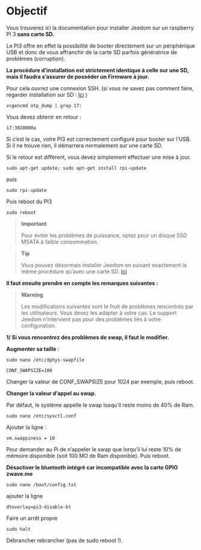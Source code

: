 Objectif
========

Vous trouverez ici la documentation pour installer Jeedom sur un
raspberry PI 3 **sans carte SD.**

Le PI3 offre en effet la possibilité de booter directement sur un
périphérique USB et donc de vous affranchir de la carte SD parfois
génératrice de problémes (corruption).

**La procédure d’installation est strictement identique à celle sur une
SD, mais il faudra s’assurer de posséder un Firmware à jour.**

Pour cela ouvrez une connexion SSH. (si vous ne savez pas comment faire,
regarder installation sur SD :
[Ici](https://jeedom.github.io/documentation/installation/fr_FR/index.html)
)

    vcgencmd otp_dump | grep 17:

Vous devez obtenir en retour :

    17:3020000a

Si c’est le cas, votre PI3 est correctement configuré pour booter sur
l’USB. Si il ne trouve rien, il démarrera normalement sur une carte SD.

Si le retour est différent, vous devez simplement effectuer une mise à
jour.

    sudo apt-get update; sudo apt-get install rpi-update

puis

    sudo rpi-update

Puis reboot du PI3

    sudo reboot

> **Important**
>
> Pour éviter les problèmes de puissance, optez pour un disque SSD MSATA
> à faible consommation.

> **Tip**
>
> Vous pouvez désormais installer Jeedom en suivant exactement la même
> procédure qu’avec une carte SD.
> [Ici](https://jeedom.github.io/documentation/installation/fr_FR/index.html)

**Il faut ensuite prendre en compte les remarques suivantes :**

> **Warning**
>
> Les modifications suivantes sont le fruit de problémes rencontrés par
> les utilisateurs. Vous devez les adapter à votre cas. Le support
> Jeedom n’intervient pas pour des problémes liés à votre configuration.

**1/ Si vous rencontrez des problèmes de swap, il faut le modifier.**

**Augmenter sa taille** :

    sudo nano /etc/dphys-swapfile

    CONF_SWAPSIZE=100

Changer la valeur de CONF\_SWAPSIZE pour 1024 par exemple, puis reboot.

**Changer la valeur d’appel au swap.**

Par défaut, le système appelle le swap losqu’il reste moins de 40% de
Ram.

    sudo nano /etc/sysctl.conf

Ajouter la ligne :

    vm.swappiness = 10

Pour demander au Pi de n’appeler le swap que lorqu’il lui reste 10% de
mémoire disponible (soit 100 MO de Ram disponible). Puis reboot.

**Désactiver le bluetooth intégré car incompatible avec la carte GPIO
zwave.me**

    sudo nano /boot/config.txt

ajouter la ligne

    dtoverlay=pi3-disable-bt

Faire un arrêt propre

    sudo halt

Débrancher rebrancher (pas de sudo reboot !).

